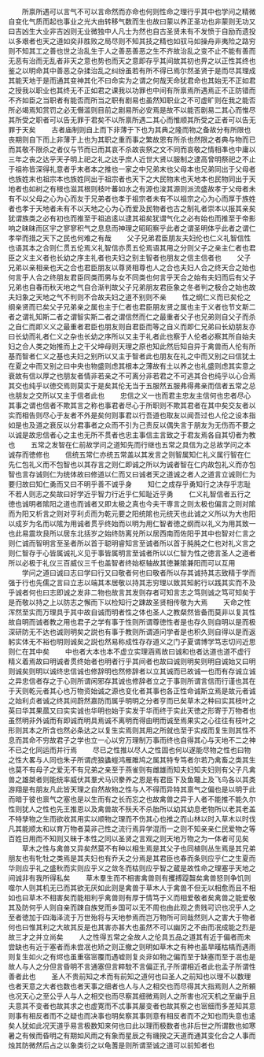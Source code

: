 <!-- { "loadSidebar": true } -->
　　所禀所遇可以言气不可以言命然而亦命也何则性命之理行乎其中也学问之精微自变化气质而起也事业之光大由转移气数而生也故曰蒙以养正圣功也非蒙则无功又曰吉凶生大业非吉凶则无业微独中人凡士为然也自古圣贤未有不发愤于自励而遗投以多艰者也天之道如奕非胜败之局尽则不知其技之精也如驭马如操舟非夷险之路穷则不知其工之善也世之治乱生于人之善恶善恶之生不齐故治乱之变不止不能有善而无恶有治而无乱者非天之意也势也而天之意即存乎其间故其初也畀之以正性其终也鉴之以明命其中善恶之杂揉治乱之纠纷虽若有所不得已焉尔然圣贤于是而尽其理成其能天地于是而通其变神其化不曰命实为之谓之何哉天命犹君命也其始无不正如君之授我以职业也其终无不正如君之课我以功罪也中间有所禀焉所遇焉正不正防错而不齐如臣之当职者有能否而所当之职有剧易也虽然知职业之不可虚旷则在我之能否所必竭焉知赏罚之必无僭滥则目前之剧易所必安焉是故不以能否剧易二其心而惟尽其所受之职者可以告无罪于君矣不以所禀所遇二其心而惟顺其所受之正者可以告无罪于天矣
　　古者庙制则自上而下非薄于下也为其典之隆而物之备故分有所限也丧期则自下而上非薄于上也为其职之重而事之繁故恩有所杀也然限之者典与物而已而其敬不限杀之者仪与节而已而其哀不杀故丧祭之文不同而哀敬之情相凖也中庸以三年之丧之达乎天子明上祀之礼之达乎庶人近世大贤以服制之逮高曾明祭祀之不止于祖祢皆深得礼意者乎末者本之推也一家之中兄弟末也父母本也兄弟同出于父母者也族姓末也祖宗本也族姓同出于祖宗者也天下之大民物末也天地本也民物同出于天地者也如树之有根也滋其根则枝叶蕃如水之有源也浚其源则派流盛故孝于父母者未有不以父母之心为心而友于兄弟者也孝于祖宗者未有不以祖宗之心为心而厚于族姓者也孝于天地者未有不以天地之心为心而爱及民物者也古之制礼者崇本以报其亲矣犹谓族类之必有初也而推至于祖追逺以逮其祖矣犹谓气化之必有始也而推至于帝影响之昧昧而区宇之寥寥积气之息息而神理之昭昭察乎此者之谓圣明体乎此者之谓仁孝举而措之天下之民也何难之有哉
　　父子兄弟君臣朋友夫妇伦也仁义礼智信性也语其本之合则仁贯五伦焉义礼智信亦贯五伦焉语其用之分则父子之亲主仁者也君臣之义主义者也长幼之序主礼者也夫妇之别主智者也朋友之信主信者也
　　父子兄弟以亲相亲也天之合也君臣朋友以尊贤相尊也人之合也夫妇人合之终天合之始也何言乎人合之终朋友君臣同类而男与女不同类也何言乎天合之始有夫妇而后有父子兄弟也自春而秋天地之气自合渐判故父子兄弟朋友君臣象之冬者判之极合之始也故夫妇象之天地之气不判则不合故夫妇之道不别则不亲
　　性之纲仁义而已矣伦之纲亲贤而已矣父子兄弟亲之属也主于仁者也君臣朋友贤之属也主于义者也节文斯二者之谓礼知斯二者之谓智实斯二者之谓信然而仁之最重者父子也兄弟则自父子而杀之自仁而即义义之最重者君臣也朋友则自君臣而等之自义而即仁兄弟曰长幼朋友亦曰长幼而礼者仁义之杂也长幼之序所以又主于礼者此也察于人伦者必察其所自始夫妇之合人类之始推而上之干父坤母则天理之原也知此然后知自异于禽兽而人伦有所基而智者仁义之基也夫妇之别所以又主于智者此也朋友在礼之中而又别之曰信犹土在夏之中而又别之曰中央也物盛则虑其根本之薄故有土以养之也礼盛则虑其实意之衰故有信以厚之也朋友者情非若亲之不可离分非若君之不可逃其合也纯乎以心合焉其交也纯乎以徳交焉则莫实于是矣其伦无当于五服然五服弗得弗亲而信者五常之总也朋友之交所以又主于信者此也
　　忠信之义一也而君主忠友主信何也忠者尽心其事之谓也信者不欺其言之称也事君者尽心于所职则不欺其君者在其中矣交友者以实而相告则尽心于友者不外是矣何则事君以行吾道也取友以闻吾过也人伦之设本指如是也及道之衰反以分君事者之众而不引为己责反以偶失言于朋友为无伤而不要之以诚是故忠信者心之主也无所不贯者也忠主事信主言致之于君友焉各自其切者为教也
　　五常之发智在仁前故学问之道知先而行继也五常之具信为之总故学问之本诚存而徳修也
　　信统五常仁亦统五常盖以其发言之则智属知仁礼义属行智在仁先仁包礼义而不包智也以其存言之则仁即诚之所以为诚者智在仁内故包礼义而亦包智也言存诚则仁为统体故曰修道以仁而又曰诚者天之道诚之者人之道言立诚则仁为要归故曰知仁勇而又曰不明乎善不诚乎身
　　知仁之成存乎勇知行之决存乎志耻不若人则志之矣故曰好学近乎智力行近乎仁知耻近乎勇
　　仁义礼智信者五行之徳也诚明者隂阳之道也而诚者又即太极之真也今夫干専言之则太极也偏言之则对隂而为阳又析言之则对亨利贞而为乾元要之阳统隂也元统天也此诚之义所以为大也阳以成岁为名而以隂为用诚者贯乎终始而以明为用仁智者徳之纲而以礼义为用其致一也此易震坎艮所以居东北括岁之始终防离兑所以居西南而佐阳乎其中也智对仁言之则仁诚而智明言至圣者所以首于聪明睿知言至诚者所以首于肫肫之仁也对礼义言之则仁智存于心皆属诚礼义见于事皆属明言至诚者所以以仁智为性之徳言圣人之道者所以必极于礼仪三百威仪三千也盖智者终始枢轴故其徳兼隂兼阳而可以互用
　　学问之道曰诚曰志曰学曰行又曰敬者何也曰敬者所以存其诚持其志致精于学而强于行也先儒之言曰立志以端其本居敬以持其志穷理以致其知躬行以践其实而不及乎诚者何也曰志即诚之发非二物也故言其发则存者可知言志之笃则诚之笃可知矣于是而敬以持之上以防志之懈而下以检知行之踈故圣贤相传敬为大焉
　　天命之性浑然至实而万理具于其中故自诚而明者性之体也圣人之教粲然皆备而莫非以复其性故自明而诚者教之用也君子之学有事于性则所谓尊徳性者是也存久则自明以是而极深研防无不达也诚则明矣之説也有事于教则所谓道问学者是也积久则自得以是而返躬实体无不裕也明则诚矣之説也然易称成性存存道义之门子夏谓博学笃志切问近思则仁在其中矣
　　中也者大本也本不虚立实理涵焉故曰诚和也者达道也道不虚行精义着焉故曰明诚者贯终始者也明者行乎其间者也故曰诚则明矣则明自诚始又曰明则诚矣则明以诚终忠信诚也修辞明也然修辞者以立其诚而已故诚一也而有存诚立诚之异忠信者存之于心则所谓闲邪存其诚也修辞者立之于事则所谓言信而行谨也其在于天则乾元者其心也万物资始诚之源也变化者其事也各正性命诚斯立焉是故元者诚之始利贞者诚之终其间蔚然嘉防而属乎明明之分者亨而已矣草木之种曰实其枝叶之英曰华其果蓏又曰实实诚也华明也始于实发于华而终于实此天徳之形寄于万物者也虽然明非外诚而有即诚而明具焉诚不离明而得由明而诚至焉果实之心往往有枝叶之形则其本之所含也然必条达之以复生实焉则其用之所就也至于实成而复生则其性不息而其命不穷故君子之学也立一心以穷万理制万事而终也自得其心与天地不二之神不已之化同运而并行焉
　　尽已之性推以尽人之性固也何以遂能尽物之性也曰物之性大畧与人同也朱子所谓虎狼蠭螘鸿雁雎鸠之属其特专笃者尔若乃禽畜之类其生也莫不有母子之爱无不有兄弟之亲至于燕雀则有雌雄而知夫妇知夫妇则有父子凡禽兽之雄桀者则能统率威伏其羣犬马识豢养之恩是有君臣下及鱼鼈上及飞鸟各以其类游翔是有朋友凡此皆天理之自然故物之性与人不得而异特其禀气之偏也是以明于此而暗于彼也禀气之塞也是以生而有之长而忘之也故禽兽之异于人者不能推不能久尔性则犹人之性也先王推恩以及禽兽故不殀夭不杀胎所以幼其幼息老物所以老其老盖不特孳物之生而欲收其用实以顺物之理而不伤其心也推之而山林以时入草木以时伐凡其能顺太和以育万物者莫非己性之流行焉异学混而一之则不知亲亲仁民爱物之等百姓日用而不知则又昧于本性之同以圣贤之言观之则天地万物之为一体者可见矣
　　草木之性与禽兽又异矣然莫不有种以相生焉是其父子也同植则丛生焉是其兄弟朋友也有牝牡之类焉是其夫妇也有乔夭之分焉是其君臣也春而条则应乎仁之生夏而华则应乎礼之盛秋而实则应乎义之敛冬而枯则应乎智之蔵是故性命之理塞乎天地之间诚非有我所得私矣
　　草木羣生而不相害禽兽则有攫搏踶齧矣禽兽怒则争饥则噬尔人则其机无已而其欲无厌如此则是禽兽于草木人于禽兽不但无以相愈而且不相如也曰草木不相害矣而能相利乎禽兽则有厚于情笃于义而相爱敬者矣禽兽之能爱敬其及防何乎人则自亲而踈自族党而乡国可以无不周也由此观之贵贱可识也况乎人之至者徳加于四海泽流于万世殆将与天地参焉而岂万物所可同哉然则人之害大于物者何也曰惟其利之大故其反是也其害亦甚大也虽然不可以幽厉之不由而冺成能之烈是故三才之并立尚矣
　　人之性得五常之全故人之伦具五品之道其有近于偏者而未尝缺也有近于塞者而未尝冺也矫之则正撤之则明如草木之有种也虽旱暵枯槁而遇雨则复生如火之有烬也虽重宿宻覆而遇嘘则复炎非如物之偏而至于缺塞而至于冺也是故人与人之分但言昏明不言通塞但言粹駮不言偏正孔子所谓相近者此也孟子所谓性善者此也
　　圣人不贵前知之术而有前知之道何也曰圣人之前知也以理不以数理也者天意之大者也数也者天事之细者也人与人之相交也而尽得其大指焉则人之所頼也况天心之至公乎人与人之相交也而尽察其细微焉则人之所害也况天机之至幽乎且夫意其不变者也故其求之也虚寛而不忒事其屡变者也故其察之也宻细而多差知其意则事有相反者而不之疑也而决事也明矣察其事则意有相反者而不之知也而失意也逺矣人犹如此况天道乎易言极数知来何也曰此以理而极数者也非后世之所谓数也如寒暑之有候而昏明之有期如风雨之有象而星辰之有禨揆之天道而通其变化合之人事而烛其防微然后占之以象类衍之以龟蓍是则所谓至诚之道可以前知者也
